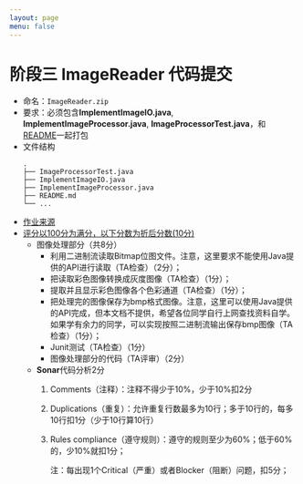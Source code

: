 ```yaml
---
layout: page
menu: false
---
```



# 阶段三 ImageReader 代码提交

 - 命名：`ImageReader.zip`
 - 要求：必须包含**ImplementImageIO.java**, **ImplementImageProcessor.java**, **ImageProcessorTest.java**，和[README](https://en.wikipedia.org/wiki/README)一起打包
 - 文件结构
    ```shell
    .
    ├── ImageProcessorTest.java
    ├── ImplementImageIO.java
    ├── ImplementImageProcessor.java
    ├── README.md
    └── ...
    ```
 - [作业来源](https://se-2018.github.io/Stage3--ImageProcessing)
 - [评分以100分为满分，以下分数为折后分数(10分)](https://se-2018.github.io/Stage3--ReviewForm)
    - 图像处理部分（共8分）
        - 利用二进制流读取Bitmap位图文件。注意，这里要求不能使用Java提供的API进行读取（TA检查）（2分）；
        - 把读取彩色图像转换成灰度图像（TA检查）（1分）；
        - 提取并且显示彩色图像各个色彩通道（TA检查）（1分）；
        - 把处理完的图像保存为bmp格式图像。注意，这里可以使用Java提供的API完成，但本文档不提供，希望各位同学自行上网查找资料自学。如果学有余力的同学，可以实现按照二进制流输出保存bmp图像（TA检查）（1分）；
        - Junit测试（TA检查）（1分）
        - 图像处理部分的代码（TA评审）（2分）
    - **Sonar**代码分析2分
        1. Comments（注释）：注释不得少于10%，少于10%扣2分
        2. Duplications（重复）：允许重复行数最多为10行；多于10行的，每多10行扣1分（少于10行算10行）
        3. Rules compliance（遵守规则）：遵守的规则至少为60%；低于60%的，少10%就扣1分；

            注：每出现1个Critical（严重）或者Blocker（阻断）问题，扣5分；

